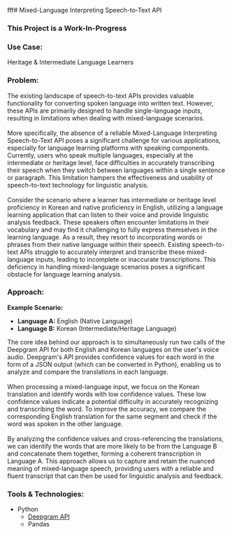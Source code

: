 fff# Mixed-Language Interpreting Speech-to-Text API

### This Project is a Work-In-Progress

### Use Case:
Heritage & Intermediate Language Learners

### Problem:
The existing landscape of speech-to-text APIs provides valuable functionality for converting spoken language into written text. However, these APIs are primarily designed to handle single-language inputs, resulting in limitations when dealing with mixed-language scenarios.
<br>  
More specifically, the absence of a reliable Mixed-Language Interpreting Speech-to-Text API poses a significant challenge for various applications, especially for language learning platforms with speaking components. Currently, users who speak multiple languages, especially at the intermediate or heritage level, face difficulties in accurately transcribing their speech when they switch between languages within a single sentence or paragraph. This limitation hampers the effectiveness and usability of speech-to-text technology for linguistic analysis.
<br>  
Consider the scenario where a learner has intermediate or heritage level proficiency in Korean and native proficiency in English, utilizing a language learning application that can listen to their voice and provide linguistic analysis feedback. These speakers often encounter limitations in their vocabulary and may find it challenging to fully express themselves in the learning language. As a result, they resort to incorporating words or phrases from their native language within their speech. Existing speech-to-text APIs struggle to accurately interpret and transcribe these mixed-language inputs, leading to incomplete or inaccurate transcriptions. This deficiency in handling mixed-language scenarios poses a significant obstacle for language learning analysis.

### Approach:
**Example Scenario:**
- **Language A:** English (Native Language)
- **Language B:** Korean (Intermediate/Heritage Language)

The core idea behind our approach is to simultaneously run two calls of the Deepgram API for both English and Korean languages on the user's voice audio. Deepgram's API provides confidence values for each word in the form of a JSON output (which can be converted in Python), enabling us to analyze and compare the translations in each language.
<br>  
When processing a mixed-language input, we focus on the Korean translation and identify words with low confidence values. These low confidence values indicate a potential difficulty in accurately recognizing and transcribing the word. To improve the accuracy, we compare the corresponding English translation for the same segment and check if the word was spoken in the other language.
<br>  
By analyzing the confidence values and cross-referencing the translations, we can identify the words that are more likely to be from the Language B and concatenate them together, forming a coherent transcription in Language A. This approach allows us to capture and retain the nuanced meaning of mixed-language speech, providing users with a reliable and fluent transcript that can then be used for linguistic analysis and feedback.

### Tools & Technologies:
- Python
  - [Deepgram API](https://deepgram.com)
  - Pandas
<br>   
